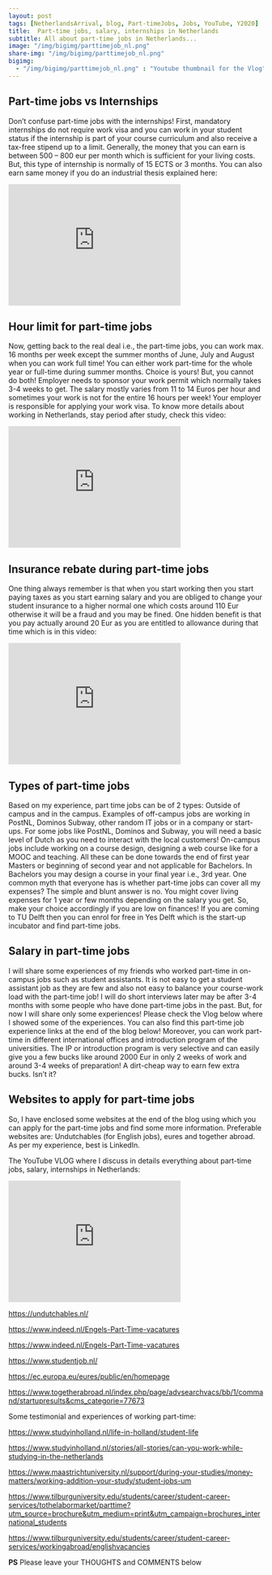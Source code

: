 ```yaml
---
layout: post
tags: [NetherlandsArrival, blog, Part-timeJobs, Jobs, YouTube, Y2020]
title:  Part-time jobs, salary, internships in Netherlands
subtitle: All about part-time jobs in Netherlands...
image: "/img/bigimg/parttimejob_nl.png"
share-img: "/img/bigimg/parttimejob_nl.png"
bigimg:
  - "/img/bigimg/parttimejob_nl.png" : "Youtube thumbnail for the Vlog"
---
```


## Part-time jobs vs Internships <a name="1"></a>
Don’t confuse part-time jobs with the internships! First, mandatory internships do not require work visa and you can work in your student status if the internship is part of your course curriculum and also receive a tax-free stipend up to a limit. Generally, the money that you can earn is between 500 – 800 eur per month which is sufficient for your living costs. But, this type of internship is normally of 15 ECTS or 3 months. You can also earn same money if you do an industrial thesis explained here:
<iframe width="340" height="240" src="https://www.youtube.com/embed/eXO8cfkGeIs" frameborder="0" allow="accelerometer; autoplay; encrypted-media; gyroscope; picture-in-picture" allowfullscreen></iframe>
<script data-ad-client="ca-pub-8842338021751829" async src="https://pagead2.googlesyndication.com/pagead/js/adsbygoogle.js"></script>

## Hour limit for part-time jobs <a name="2"></a>
Now, getting back to the real deal i.e., the part-time jobs, you can work max. 16 months per week except the summer months of June, July and August when you can work full time! You can either work part-time for the whole year or full-time during summer months. Choice is yours! But, you cannot do both! Employer needs to sponsor your work permit which normally takes 3-4 weeks to get. The salary mostly varies from 11 to 14 Euros per hour and sometimes your work is not for the entire 16 hours per week! Your employer is responsible for applying your work visa. To know more details about working in Netherlands, stay period after study, check this video:
<iframe width="340" height="240" src="https://www.youtube.com/embed/kOIA0ljX4xY" frameborder="0" allow="accelerometer; autoplay; encrypted-media; gyroscope; picture-in-picture" allowfullscreen></iframe>

## Insurance rebate during part-time jobs <a name="3"></a>
One thing always remember is that when you start working then you start paying taxes as you start earning salary and you are obliged to change your student insurance to a higher normal one which costs around 110 Eur otherwise it will be a fraud and you may be fined. One hidden benefit is that you pay actually around 20 Eur as you are entitled to allowance during that time which is in this video:
<iframe width="340" height="240" src="https://www.youtube.com/embed/e9-uz4TQyFA" frameborder="0" allow="accelerometer; autoplay; encrypted-media; gyroscope; picture-in-picture" allowfullscreen></iframe>

## Types of part-time jobs <a name="4"></a>
Based on my experience, part time jobs can be of 2 types: Outside of campus and in the campus. Examples of off-campus jobs are working in PostNL, Dominos Subway, other random IT jobs or in a company or start-ups. For some jobs like PostNL, Dominos and Subway, you will need a basic level of Dutch as you need to interact with the local customers! On-campus jobs include working on a course design, designing a web course like for a MOOC and teaching. All these can be done towards the end of first year Masters or beginning of second year and not applicable for Bachelors. In Bachelors you may design a course in your final year i.e., 3rd year.  One common myth that everyone has is whether part-time jobs can cover all my expenses? The simple and blunt answer is no. You might cover living expenses for 1 year or few months depending on the salary you get. So, make your choice accordingly if you are low on finances! If you are coming to TU Delft then you can enrol for free in Yes Delft which is the start-up incubator and find part-time jobs.

## Salary in part-time jobs <a name="5"></a>
I will share some experiences of my friends who worked part-time in on-campus jobs such as student assistants. It is not easy to get a student assistant job as they are few and also not easy to balance your course-work load with the part-time job! I will do short interviews later may be after 3-4 months with some people who have done part-time jobs in the past. But, for now I will share only some experiences! Please check the Vlog below where I showed some of the experiences. You can also find this part-time job experience links at the end of the blog below! Moreover, you can work part-time in different international offices and introduction program of the universities. The IP or introduction program is very selective and can easily give you a few bucks like around 2000 Eur in only 2 weeks of work and around 3-4 weeks of preparation! A dirt-cheap way to earn few extra bucks. Isn’t it?

## Websites to apply for part-time jobs <a name="6"></a>
So, I have enclosed some websites at the end of the blog using which you can apply for the part-time jobs and find some more information. Preferable websites are: Undutchables (for English jobs), eures and together abroad. As per my experience, best is LinkedIn.

The YouTube VLOG where I discuss in details everything about part-time jobs, salary, internships in Netherlands:
<iframe width="340" height="240" src="https://www.youtube.com/embed/eWdhoqFzLaY" frameborder="0" allow="accelerometer; autoplay; encrypted-media; gyroscope; picture-in-picture" allowfullscreen></iframe>

<a href="https://undutchables.nl/">https://undutchables.nl/</a>

<a href="https://netherlands.expatjobs.eu/Part-Time-Jobs/1">https://www.indeed.nl/Engels-Part-Time-vacatures</a>

<a href="https://www.indeed.nl/Engels-Part-Time-vacatures">https://www.indeed.nl/Engels-Part-Time-vacatures</a>

<a href="https://www.studentjob.nl/">https://www.studentjob.nl/</a>

<a href="https://ec.europa.eu/eures/public/en/homepage">https://ec.europa.eu/eures/public/en/homepage</a>

<a href="https://www.togetherabroad.nl/index.php/page/advsearchvacs/bb/1/command/startupresults&cms_categorie=77673">https://www.togetherabroad.nl/index.php/page/advsearchvacs/bb/1/command/startupresults&cms_categorie=77673</a>

Some testimonial and experiences of working part-time:

<a href="https://www.studyinholland.nl/life-in-holland/student-life">https://www.studyinholland.nl/life-in-holland/student-life</a>

<a href="https://www.studyinholland.nl/stories/all-stories/can-you-work-while-studying-in-the-netherlands">https://www.studyinholland.nl/stories/all-stories/can-you-work-while-studying-in-the-netherlands</a>

<a href="https://www.maastrichtuniversity.nl/support/during-your-studies/money-matters/working-addition-your-study/student-jobs-um">https://www.maastrichtuniversity.nl/support/during-your-studies/money-matters/working-addition-your-study/student-jobs-um</a>

<a href="https://www.tilburguniversity.edu/students/career/student-career-services/tothelabormarket/parttime?utm_source=brochure&utm_medium=print&utm_campaign=brochures_international_students">https://www.tilburguniversity.edu/students/career/student-career-services/tothelabormarket/parttime?utm_source=brochure&utm_medium=print&utm_campaign=brochures_international_students</a>

<a href="https://www.tilburguniversity.edu/students/career/student-career-services/workingabroad/englishvacancies">https://www.tilburguniversity.edu/students/career/student-career-services/workingabroad/englishvacancies</a>

**PS** Please leave your THOUGHTS and COMMENTS below
